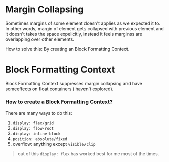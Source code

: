 # Margin Collapsing

Sometimes margins of some element doesn't applies as we expected it to.
In other words, margin of element gets collapsed with previous element and it doesn't takes the space expelicitly, instead it feels marginss are overlapping over other elements.

How to solve this:
By creating an Block Formatting Context.

# Block Formatting Context

Block Formatting Context suppresses margin collapsing and have someeffects on float containers ( haven't explored).

### How to create a Block Formatting Context?

There are many ways to do this:

1. `display: flex/grid`
2. `display: flow-root`
3. `display: inline-block`
4. `position: absolute/fixed`
5. overflow: anything except `visible/clip`

> out of this `display: flex` has worked best for me most of the times.
